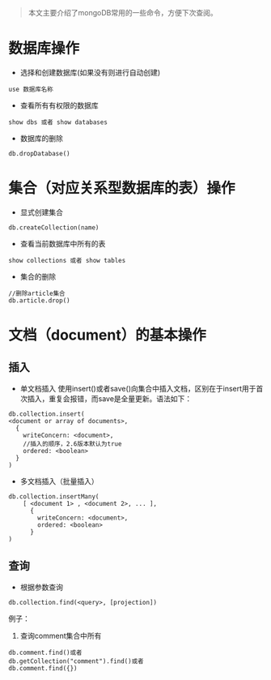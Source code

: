 > 本文主要介绍了mongoDB常用的一些命令，方便下次查阅。
# 数据库操作
* 选择和创建数据库(如果没有则进行自动创建)
```
use 数据库名称
```
* 查看所有有权限的数据库
```
show dbs 或者 show databases
```
* 数据库的删除
```
db.dropDatabase()
```
# 集合（对应关系型数据库的表）操作
* 显式创建集合
```
db.createCollection(name)
```
* 查看当前数据库中所有的表
```
show collections 或者 show tables
```
* 集合的删除
```
//删除article集合
db.article.drop()
```
# 文档（document）的基本操作
## 插入
* 单文档插入
使用insert()或者save()向集合中插入文档，区别在于insert用于首次插入，重复会报错，而save是全量更新。语法如下：
```
db.collection.insert(
<document or array of documents>,
  {
    writeConcern: <document>,
    //插入的顺序，2.6版本默认为true
    ordered: <boolean>
  }
)
```
* 多文档插入（批量插入）
```
db.collection.insertMany(
    [ <document 1> , <document 2>, ... ],
      {  
        writeConcern: <document>,
        ordered: <boolean>
      }
)
```
## 查询
* 根据参数查询
```
db.collection.find(<query>, [projection])
```
例子：
1. 查询comment集合中所有
```
db.comment.find()或者
db.getCollection("comment").find()或者
db.comment.find({})
```







